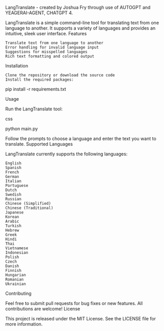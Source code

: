 LangTranslate - created by Joshua Fry through use of AUTOGPT and YEAGERAI-AGENT, CHATGPT 4.

LangTranslate is a simple command-line tool for translating text from one language to another. It supports a variety of languages and provides an intuitive, sleek user interface.
Features

    Translate text from one language to another
    Error handling for invalid language input
    Suggestions for misspelled languages
    Rich text formatting and colored output

Installation

    Clone the repository or download the source code
    Install the required packages:

pip install -r requirements.txt

Usage

Run the LangTranslate tool:

css

python main.py

Follow the prompts to choose a language and enter the text you want to translate.
Supported Languages

LangTranslate currently supports the following languages:

    English
    Spanish
    French
    German
    Italian
    Portuguese
    Dutch
    Swedish
    Russian
    Chinese (Simplified)
    Chinese (Traditional)
    Japanese
    Korean
    Arabic
    Turkish
    Hebrew
    Greek
    Hindi
    Thai
    Vietnamese
    Indonesian
    Polish
    Czech
    Danish
    Finnish
    Hungarian
    Romanian
    Ukrainian

Contributing

Feel free to submit pull requests for bug fixes or new features. All contributions are welcome!
License

This project is released under the MIT License. See the LICENSE file for more information.